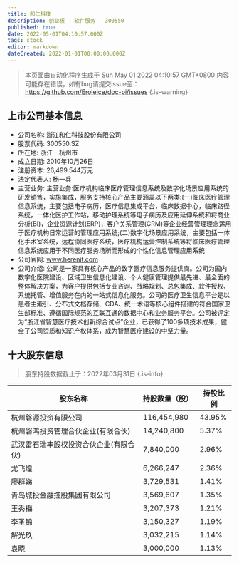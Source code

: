 ```yaml
---
title: 和仁科技
description: 创业板 - 软件服务 - 300550
published: true
date: 2022-05-01T04:10:57.000Z
tags: stock
editor: markdown
dateCreated: 2022-01-01T00:00:00.000Z
---
```


> 本页面由自动化程序生成于 Sun May 01 2022 04:10:57 GMT+0800
> 内容可能存在错误，如有bug请提交issue至：https://github.com/Eroleice/doc-pi/issues
{.is-warning}

## 上市公司基本信息
- 公司名称: 浙江和仁科技股份有限公司
- 股票代码: 300550.SZ
- 所在地: 浙江 - 杭州市
- 成立日期: 2010年10月26日
- 注册资本: 26,499.544万元
- 法定代表人: 杨一兵
- 主营业务: 主营业务:医疗机构临床医疗管理信息系统及数字化场景应用系统的研发销售，实施集成，服务支持核心产品主要涵盖以下两类:(一)临床医疗管理信息系统，主要包括电子病历，医疗信息集成平台，临床数据中心，临床路径系统，一体化医护工作站，移动护理系统等电子病历及应用延伸系统和将商业分析(BI)，企业资源计划(ERP)，客户关系管理(CRM)等企业经营管理理念运用于医疗机构日常运营的管理应用系统;(二)数字化场景应用系统，主要包括一体化手术室系统，远程协同医疗系统，医疗机构运营控制系统等将临床医疗管理信息系统应用于不同医疗服务场所而形成的个性化信息管理应用系统
- 公司官网: www.herenit.com
- 公司介绍: 公司是一家具有核心产品的数字医疗信息服务提供商。公司为国内数字化医院建设、区域卫生信息化建设、个人健康管理提供最先进、最全面的整体解决方案，为客户提供包括专业咨询、战略规划、总包集成、软件授权、系统托管、增值服务在内的一站式信息化服务。公司的医疗卫生信息平台是以患者主索引、分布式文档存储、CDA、统一术语等核心组件搭建的符合国家卫生部标准、遵循国际规范的互联互通的数据中心和业务服务平台。公司被评定为“浙江省智慧医疗技术创新综合试点”企业，已获得了100多项技术成果，健全了公司资质和知识产权体系，成为智慧医疗建设的中坚力量。


## 十大股东信息
> 股东持股数据截止于：2022年03月31日
{.is-info}

| 股东名称 | 持股数量（股） | 持股比例 |
| --- | --- | --- |
| 杭州磐源投资有限公司 | 116,454,980 | 43.95% |
| 杭州磐鸿投资管理合伙企业(有限合伙) | 14,240,800 | 5.37% |
| 武汉雷石瑞丰股权投资合伙企业(有限合伙) | 7,840,000 | 2.96% |
| 尤飞煌 | 6,266,247 | 2.36% |
| 廖群娣 | 3,729,531 | 1.41% |
| 青岛城投金融控股集团有限公司 | 3,569,607 | 1.35% |
| 王秀梅 | 3,207,373 | 1.21% |
| 李圣锦 | 3,150,327 | 1.19% |
| 解光玖 | 3,032,215 | 1.14% |
| 袁晓 | 3,000,000 | 1.13% |




